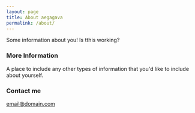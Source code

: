```yaml
---
layout: page
title: About aegagava
permalink: /about/
---
```


Some information about you!
Is tthis working?

### More Information

A place to include any other types of information that you'd like to include about yourself.

### Contact me

[email@domain.com](mailto:email@domain.com)
